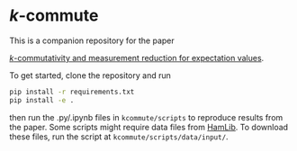 # $k$-commute

This is a companion repository for the paper

[$k$-commutativity and measurement reduction for expectation values](https://arxiv.org/abs/2312.11840).

To get started, clone the repository and run

```bash
pip install -r requirements.txt
pip install -e .
```

then run the .py/.ipynb files in `kcommute/scripts` to reproduce results from the paper.
Some scripts might require data files from [HamLib](https://arxiv.org/abs/2306.13126).
To download these files, run the script at `kcommute/scripts/data/input/`.